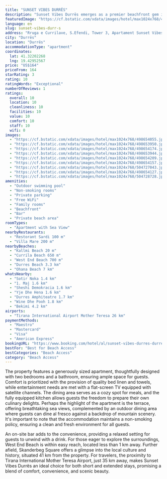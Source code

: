 ```yaml
---
title: "SUNSET VIBES DURRËS"
description: "Sunset Vibes Durrës emerges as a premier beachfront gem in Durrës, boasting an enviable position mere steps from the pristine Kallmi Beach and a short stroll from Currila Beach."
featuredImage: "https://cf.bstatic.com/xdata/images/hotel/max1024x768/498654055.jpg?k=217a3f1775848561c2e6cb0d6b4b5a287fcf8215d9c656bcdfe010e873729b87&o=&hp=1"
language: en
slug: sunset-vibes-durr-s
address: "Rruga e Currilave, S.Efendi, Tower 3, Apartament Sunset Vibes APARTMENT SUNSET VIBES, 2001 Durrës, Albania"
city: "Durrës"
location: "Durrës"
accommodationType: "apartment"
coordinates:
  lat: 41.32202268
  lng: 19.42952567
price: "US$164"
priceFrom: 164
starRating: 3
rating: 10
ratingWords: "Exceptional"
numberOfReviews: 1
ratings:
  overall: 10
  location: 10
  cleanliness: 10
  facilities: 10
  value: 10
  comfort: 10
  staff: 10
  wifi: 0
images:
  - "https://cf.bstatic.com/xdata/images/hotel/max1024x768/498654055.jpg?k=217a3f1775848561c2e6cb0d6b4b5a287fcf8215d9c656bcdfe010e873729b87&o=&hp=1"
  - "https://cf.bstatic.com/xdata/images/hotel/max1024x768/498653950.jpg?k=304f8ab0ba1f24ac08322d806c1abdaf78541ef8ce19096ac5ec9d5dd99d2dce&o=&hp=1"
  - "https://cf.bstatic.com/xdata/images/hotel/max1024x768/498654174.jpg?k=7894ca38dd24b1ad91124d4d238e8ae14cd8520bbb5b967ea236a007a7be0a12&o=&hp=1"
  - "https://cf.bstatic.com/xdata/images/hotel/max1024x768/498653944.jpg?k=8c5325d27f4ada59df3eca1fa8115c819da3fbac86bf141a9436ed3b6bcc332d&o=&hp=1"
  - "https://cf.bstatic.com/xdata/images/hotel/max1024x768/498654209.jpg?k=634aad79096a471fb1713456b6ccd0a7111c315bb9e47223efc212a31ac8cd04&o=&hp=1"
  - "https://cf.bstatic.com/xdata/images/hotel/max1024x768/498654157.jpg?k=41bbab1bfa7e5623f9cb2c5d7573876db2149427709e86492df4a582a0335be1&o=&hp=1"
  - "https://cf.bstatic.com/xdata/images/hotel/max1024x768/504727043.jpg?k=e84a6e7a6012ecfdbe279a306e0c310ba1eda412f4a8ca87df04618422b425fb&o=&hp=1"
  - "https://cf.bstatic.com/xdata/images/hotel/max1024x768/498654127.jpg?k=9c2051e702f4d955a09fc67bb6814e5f570788c9377b8834816d4c11a3e280e7&o=&hp=1"
  - "https://cf.bstatic.com/xdata/images/hotel/max1024x768/504728728.jpg?k=68af1f475d00c1c0d7b6e83923de54585de6e78aece652d34dfd6633ae782152&o=&hp=1"
amenities:
  - "Outdoor swimming pool"
  - "Non-smoking rooms"
  - "Private parking"
  - "Free WiFi"
  - "Family rooms"
  - "Beachfront"
  - "Bar"
  - "Private beach area"
roomTypes:
  - "Apartment with Sea View"
nearbyRestaurants:
  - "Restorant Sardi 100 m"
  - "Villa Mare 200 m"
nearbyBeaches:
  - "Kallmi Beach 20 m"
  - "Currila Beach 650 m"
  - "West End Beach 700 m"
  - "Durres Beach 3.3 km"
  - "Ohana Beach 7 km"
whatsNearby:
  - "Sotir Noka 1.4 km"
  - "1. Maj 1.6 km"
  - "Sheshi Demokracia 1.6 km"
  - "Yje Dhe Hena 1.6 km"
  - "Durres Amphiteatre 1.7 km"
  - "Wine Dhe Pooh 1.8 km"
  - "Bekimi 4.2 km"
airports:
  - "Tirana International Airport Mother Teresa 26 km"
paymentMethods:
  - "Maestro"
  - "Mastercard"
  - "Visa"
  - "American Express"
bookingURL: "https://www.booking.com/hotel/al/sunset-vibes-durres-durres.en-gb.html?aid=8035640"
bestFor: "Best for Beach Access"
bestCategories: "Beach Access"
category: "Beach Access"
---
```


The property features a generously sized apartment, thoughtfully designed with two bedrooms and a bathroom, ensuring ample space for guests. Comfort is prioritized with the provision of quality bed linen and towels, while entertainment needs are met with a flat-screen TV equipped with satellite channels. The dining area serves as a cozy spot for meals, and the fully equipped kitchen allows guests the freedom to prepare their own culinary delights. Perhaps the highlight of the apartment is the terrace, offering breathtaking sea views, complemented by an outdoor dining area where guests can dine al fresco against a backdrop of mountain scenery. It's important to note that the accommodation maintains a non-smoking policy, ensuring a clean and fresh environment for all guests.

An on-site bar adds to the convenience, providing a relaxed setting for guests to unwind with a drink. For those eager to explore the surroundings, West End Beach is within easy reach, located less than 1 km away. Further afield, Skanderbeg Square offers a glimpse into the local culture and history, situated 41 km from the property. For travelers, the proximity to Tirana International Mother Teresa Airport, just 35 km away, makes Sunset Vibes Durrës an ideal choice for both short and extended stays, promising a blend of comfort, convenience, and scenic beauty.